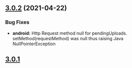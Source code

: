 ## [3.0.2](https://github.com/spoonconsulting/cordova-plugin-background-upload/compare/3.0.1...3.0.2) (2021-04-22)


### Bug Fixes

* **android:**  Http Request method null for pendingUploads. setMethod(requestMethod) was null thus raising Java NullPointerException


## [3.0.1](https://github.com/spoonconsulting/cordova-plugin-background-upload)